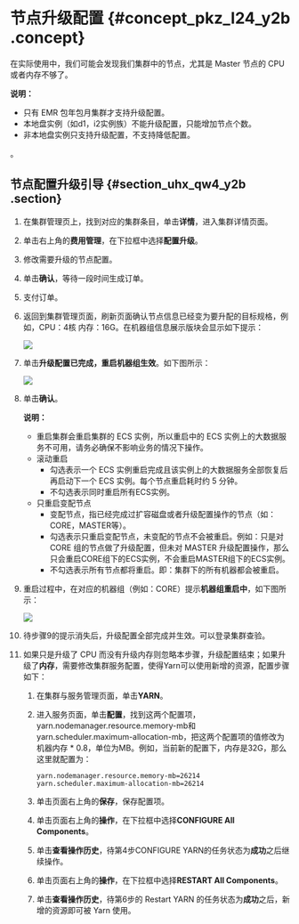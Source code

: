 # 节点升级配置 {#concept_pkz_l24_y2b .concept}

在实际使用中，我们可能会发现我们集群中的节点，尤其是 Master 节点的 CPU 或者内存不够了。

**说明：** 

-   只有 EMR 包年包月集群才支持升级配置。
-   本地盘实例（如d1，i2实例族）不能升级配置，只能增加节点个数。
-   非本地盘实例只支持升级配置，不支持降低配置。

。

## 节点配置升级引导 {#section_uhx_qw4_y2b .section}

1.  在集群管理页上，找到对应的集群条目，单击**详情**，进入集群详情页面。
2.  单击右上角的**费用管理**，在下拉框中选择**配置升级**。
3.  修改需要升级的节点配置。
4.  单击**确认**，等待一段时间生成订单。
5.  支付订单。
6.  返回到集群管理页面，刷新页面确认节点信息已经变为要升配的目标规格，例如，CPU：4核 内存：16G。在机器组信息展示版块会显示如下提示：

    ![](http://static-aliyun-doc.oss-cn-hangzhou.aliyuncs.com/assets/img/17863/155012703237798_zh-CN.png)

7.  单击**升级配置已完成，重启机器组生效**。如下图所示：

    ![](http://static-aliyun-doc.oss-cn-hangzhou.aliyuncs.com/assets/img/17863/155012703237818_zh-CN.png)

8.  单击**确认**。

    **说明：** 

    -   重启集群会重启集群的 ECS 实例，所以重启中的 ECS 实例上的大数据服务不可用，请务必确保不影响业务的情况下操作。
    -   滚动重启
        -   勾选表示一个 ECS 实例重启完成且该实例上的大数据服务全部恢复后再启动下一个 ECS 实例。每个节点重启耗时约 5 分钟。
        -   不勾选表示同时重启所有ECS实例。
    -   只重启变配节点
        -   变配节点，指已经完成过扩容磁盘或者升级配置操作的节点（如：CORE，MASTER等）。
        -   勾选表示只重启变配节点，未变配的节点不会被重启。例如：只是对 CORE 组的节点做了升级配置，但未对 MASTER 升级配置操作，那么只会重启CORE组下的ECS实例，不会重启MASTER组下的ECS实例。
        -   不勾选表示所有节点都将重启。即：集群下的所有机器都会被重启。
9.  重启过程中，在对应的机器组（例如：CORE）提示**机器组重启中**，如下图所示：

    ![](http://static-aliyun-doc.oss-cn-hangzhou.aliyuncs.com/assets/img/17863/155012703237825_zh-CN.png)

10. 待步骤9的提示消失后，升级配置全部完成并生效。可以登录集群查验。
11. 如果只是升级了 CPU 而没有升级内存则忽略本步骤，升级配置结束；如果升级了**内存**，需要修改集群服务配置，使得Yarn可以使用新增的资源，配置步骤如下：
    1.  在集群与服务管理页面，单击**YARN**。
    2.  进入服务页面，单击**配置**，找到这两个配置项，yarn.nodemanager.resource.memory-mb和yarn.scheduler.maximum-allocation-mb，把这两个配置项的值修改为机器内存 \* 0.8，单位为MB。例如，当前新的配置下，内存是32G，那么这里就配置为：

        ```
        yarn.nodemanager.resource.memory-mb=26214
        yarn.scheduler.maximum-allocation-mb=26214
        ```

    3.  单击页面右上角的**保存**，保存配置项。
    4.  单击页面右上角的**操作**，在下拉框中选择**CONFIGURE All Components**。
    5.  单击**查看操作历史**，待第4步CONFIGURE YARN的任务状态为**成功**之后继续操作。
    6.  单击页面右上角的**操作**，在下拉框中选择**RESTART All Components**。
    7.  单击**查看操作历史**，待第6步的 Restart YARN 的任务状态为**成功**之后，新增的资源即可被 Yarn 使用。

